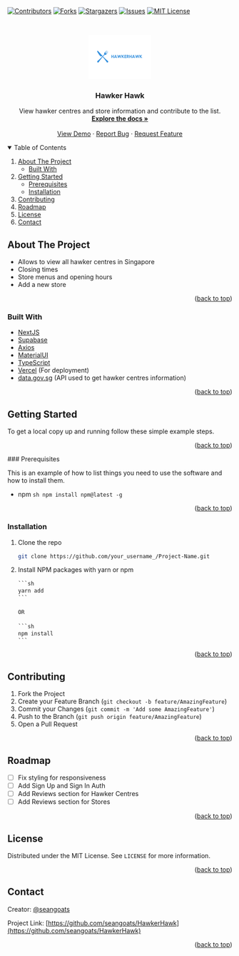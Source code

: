 <div id="top"></div>
<!--
*** Thanks for checking out the Best-README-Template. If you have a suggestion
*** that would make this better, please fork the repo and create a pull request
*** or simply open an issue with the tag "enhancement".
*** Thanks again! Now go create something AMAZING! :D
-->

<!-- PROJECT SHIELDS -->
<!--
*** I'm using markdown "reference style" links for readability.
*** Reference links are enclosed in brackets [ ] instead of parentheses ( ).
*** See the bottom of this document for the declaration of the reference variables
*** for contributors-url, forks-url, etc. This is an optional, concise syntax you may use.
*** https://www.markdownguide.org/basic-syntax/#reference-style-links
-->

[![Contributors][contributors-shield]][contributors-url]
[![Forks][forks-shield]][forks-url]
[![Stargazers][stars-shield]][stars-url]
[![Issues][issues-shield]][issues-url]
[![MIT License][license-shield]][license-url]

<!-- PROJECT LOGO -->
<br />
<p align="center">
  <a href="https://github.com/othneildrew/Best-README-Template">
    <img src="images/logo.png" alt="Logo" width="140" height="100">
  </a>

  <h3 align="center">Hawker Hawk</h3>

  <p align="center">
    View hawker centres and store information and contribute to the list.
    <br />
    <a href="https://github.com/seangoats/HawkerHawk"><strong>Explore the docs »</strong></a>
    <br />
    <br />
    <a href="http://hawker-hawk.vercel.app/">View Demo</a>
    ·
    <a href="https://github.com/seangoats/HawkerHawk/issues">Report Bug</a>
    ·
    <a href="https://github.com/seangoats/HawkerHawk/issues">Request Feature</a>
  </p>
</p>

<!-- TABLE OF CONTENTS -->
<details open="open">
  <summary>Table of Contents</summary>
  <ol>
    <li>
      <a href="#about-the-project">About The Project</a>
      <ul>
        <li><a href="#built-with">Built With</a></li>
      </ul>
    </li>
    <li>
      <a href="#getting-started">Getting Started</a>
      <ul>
        <li><a href="#prerequisites">Prerequisites</a></li>
        <li><a href="#installation">Installation</a></li>
      </ul>
    </li>
    <li><a href="#contributing">Contributing</a></li>
    <li><a href="#roadmap">Roadmap</a></li>
    <li><a href="#license">License</a></li>
    <li><a href="#contact">Contact</a></li>
  </ol>
</details>

<!-- ABOUT THE PROJECT -->

## About The Project

-   Allows to view all hawker centres in Singapore
-   Closing times
-   Store menus and opening hours
-   Add a new store
<p align="right">(<a href="#top">back to top</a>)</p>

### Built With

-   [NextJS](https://nextjs.org/)
-   [Supabase](https://supabase.com/)
-   [Axios](https://axios-http.com/)
-   [MaterialUI](https://mui.com/)
-   [TypeScript](https://www.typescriptlang.org/)
-   [Vercel](https://vercel.com/) (For deployment)
-   [data.gov.sg](https://data.gov.sg/) (API used to get hawker centres information)
<p align="right">(<a href="#top">back to top</a>)</p>

<!-- GETTING STARTED -->

## Getting Started

To get a local copy up and running follow these simple example steps.

<p align="right">(<a href="#top">back to top</a>)</p>
### Prerequisites

This is an example of how to list things you need to use the software and how to install them.

-   npm
`sh npm install npm@latest -g `
<p align="right">(<a href="#top">back to top</a>)</p>

### Installation

1.  Clone the repo

    ```sh
    git clone https://github.com/your_username_/Project-Name.git
    ```

2.  Install NPM packages with yarn or npm

        ```sh
        yarn add
        ```

        OR

        ```sh
        npm install
        ```

    <p align="right">(<a href="#top">back to top</a>)</p>
    <!-- CONTRIBUTING -->

## Contributing

1. Fork the Project
2. Create your Feature Branch (`git checkout -b feature/AmazingFeature`)
3. Commit your Changes (`git commit -m 'Add some AmazingFeature'`)
4. Push to the Branch (`git push origin feature/AmazingFeature`)
5. Open a Pull Request

<p align="right">(<a href="#top">back to top</a>)</p>

<!-- ROADMAP -->

## Roadmap

-   [ ] Fix styling for responsiveness
-   [ ] Add Sign Up and Sign In Auth
-   [ ] Add Reviews section for Hawker Centres
-   [ ] Add Reviews section for Stores

<p align="right">(<a href="#top">back to top</a>)</p>

<!-- LICENSE -->

## License

Distributed under the MIT License. See `LICENSE` for more information.

<p align="right">(<a href="#top">back to top</a>)</p>

<!-- CONTACT -->

## Contact

Creator: [@seangoats](https://github.com/seangoats)

Project Link: [https://github.com/seangoats/HawkerHawk](https://github.com/seangoats/HawkerHawk)

<p align="right">(<a href="#top">back to top</a>)</p>

<!-- ACKNOWLEDGEMENTS -->

<!-- MARKDOWN LINKS & IMAGES -->
<!-- https://www.markdownguide.org/basic-syntax/#reference-style-links -->

[contributors-shield]: https://img.shields.io/github/contributors/othneildrew/Best-README-Template.svg?style=for-the-badge
[contributors-url]: https://github.com/othneildrew/Best-README-Template/graphs/contributors
[forks-shield]: https://img.shields.io/github/forks/othneildrew/Best-README-Template.svg?style=for-the-badge
[forks-url]: https://github.com/seangoats/HawkerHawk/network/members
[stars-shield]: https://img.shields.io/github/stars/othneildrew/Best-README-Template.svg?style=for-the-badge
[stars-url]: https://github.com/seangoats/HawkerHawk/stargazers
[issues-shield]: https://img.shields.io/github/issues/othneildrew/Best-README-Template.svg?style=for-the-badge
[issues-url]: https://github.com/seangoats/HawkerHawk/issues
[license-shield]: https://img.shields.io/github/license/othneildrew/Best-README-Template.svg?style=for-the-badge
[license-url]: https://github.com/seangoats/HawkerHawk/blob/master/LICENSE
[product-screenshot]: images/screenshot.png
